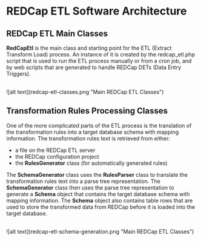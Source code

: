 REDCap ETL Software Architecture
=========================================

REDCap ETL Main Classes
------------------------------

**RedCapEtl** is the main class and starting point for the ETL (Extract Transform Load) process. An instance of it is created by the redcap_etl.php script that is used to run the ETL process manually or from a cron job, and by web scripts that are generated to handle REDCap DETs (Data Entry Triggers). 

<br />
![alt text](redcap-etl-classes.png "Main REDCap ETL Classes")
<br />

Transformation Rules Processing Classes
------------------------------------------

One of the more complicated parts of the ETL process is the translation of the
transformation rules into a target database schema with mapping information.
The transformation rules text is retrieved from either:

* a file on the REDCap ETL server
* the REDCap configuration project
* the **RulesGenerator** class (for automatically generated rules)

The **SchemaGenerator** class uses the **RulesParser** class to translate the transformation rules text into a parse tree representation. The **SchemaGenerator** class then uses the parse tree representation to generate a **Schema** object that contains the target database schema with mapping information. The **Schema** object also contains table rows that are used to store the transformed data from REDCap before it is loaded into the target database.


<br />
![alt text](redcap-etl-schema-generation.png "Main REDCap ETL Classes")
<br />